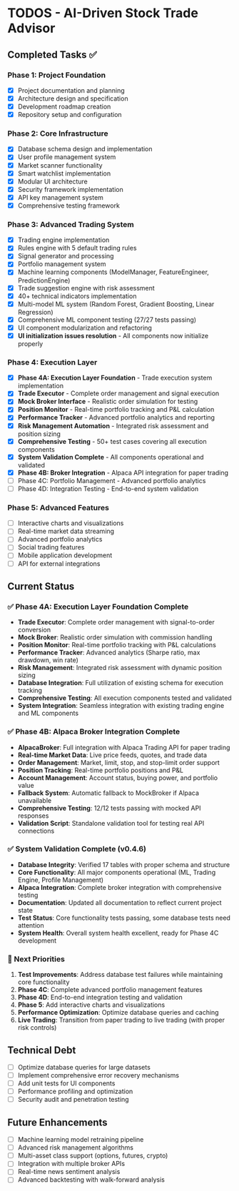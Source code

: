 # TODOS - AI-Driven Stock Trade Advisor

## Completed Tasks ✅

### Phase 1: Project Foundation
- [x] Project documentation and planning
- [x] Architecture design and specification
- [x] Development roadmap creation
- [x] Repository setup and configuration

### Phase 2: Core Infrastructure
- [x] Database schema design and implementation
- [x] User profile management system
- [x] Market scanner functionality
- [x] Smart watchlist implementation
- [x] Modular UI architecture
- [x] Security framework implementation
- [x] API key management system
- [x] Comprehensive testing framework

### Phase 3: Advanced Trading System
- [x] Trading engine implementation
- [x] Rules engine with 5 default trading rules
- [x] Signal generator and processing
- [x] Portfolio management system
- [x] Machine learning components (ModelManager, FeatureEngineer, PredictionEngine)
- [x] Trade suggestion engine with risk assessment
- [x] 40+ technical indicators implementation
- [x] Multi-model ML system (Random Forest, Gradient Boosting, Linear Regression)
- [x] Comprehensive ML component testing (27/27 tests passing)
- [x] UI component modularization and refactoring
- [x] **UI initialization issues resolution** - All components now initialize properly

### Phase 4: Execution Layer
- [x] **Phase 4A: Execution Layer Foundation** - Trade execution system implementation
- [x] **Trade Executor** - Complete order management and signal execution
- [x] **Mock Broker Interface** - Realistic order simulation for testing
- [x] **Position Monitor** - Real-time portfolio tracking and P&L calculation
- [x] **Performance Tracker** - Advanced portfolio analytics and reporting
- [x] **Risk Management Automation** - Integrated risk assessment and position sizing
- [x] **Comprehensive Testing** - 50+ test cases covering all execution components
- [x] **System Validation Complete** - All components operational and validated
- [x] **Phase 4B: Broker Integration** - Alpaca API integration for paper trading
- [ ] Phase 4C: Portfolio Management - Advanced portfolio analytics
- [ ] Phase 4D: Integration Testing - End-to-end system validation

### Phase 5: Advanced Features
- [ ] Interactive charts and visualizations
- [ ] Real-time market data streaming
- [ ] Advanced portfolio analytics
- [ ] Social trading features
- [ ] Mobile application development
- [ ] API for external integrations

## Current Status

### ✅ Phase 4A: Execution Layer Foundation Complete
- **Trade Executor**: Complete order management with signal-to-order conversion
- **Mock Broker**: Realistic order simulation with commission handling
- **Position Monitor**: Real-time portfolio tracking with P&L calculations
- **Performance Tracker**: Advanced analytics (Sharpe ratio, max drawdown, win rate)
- **Risk Management**: Integrated risk assessment with dynamic position sizing
- **Database Integration**: Full utilization of existing schema for execution tracking
- **Comprehensive Testing**: All execution components tested and validated
- **System Integration**: Seamless integration with existing trading engine and ML components

### ✅ Phase 4B: Alpaca Broker Integration Complete
- **AlpacaBroker**: Full integration with Alpaca Trading API for paper trading
- **Real-time Market Data**: Live price feeds, quotes, and trade data
- **Order Management**: Market, limit, stop, and stop-limit order support
- **Position Tracking**: Real-time portfolio positions and P&L
- **Account Management**: Account status, buying power, and portfolio value
- **Fallback System**: Automatic fallback to MockBroker if Alpaca unavailable
- **Comprehensive Testing**: 12/12 tests passing with mocked API responses
- **Validation Script**: Standalone validation tool for testing real API connections

### ✅ System Validation Complete (v0.4.6)
- **Database Integrity**: Verified 17 tables with proper schema and structure
- **Core Functionality**: All major components operational (ML, Trading Engine, Profile Management)
- **Alpaca Integration**: Complete broker integration with comprehensive testing
- **Documentation**: Updated all documentation to reflect current project state
- **Test Status**: Core functionality tests passing, some database tests need attention
- **System Health**: Overall system health excellent, ready for Phase 4C development

### 🔄 Next Priorities
1. **Test Improvements**: Address database test failures while maintaining core functionality
2. **Phase 4C**: Complete advanced portfolio management features
3. **Phase 4D**: End-to-end integration testing and validation
4. **Phase 5**: Add interactive charts and visualizations
5. **Performance Optimization**: Optimize database queries and caching
6. **Live Trading**: Transition from paper trading to live trading (with proper risk controls)

## Technical Debt
- [ ] Optimize database queries for large datasets
- [ ] Implement comprehensive error recovery mechanisms
- [ ] Add unit tests for UI components
- [ ] Performance profiling and optimization
- [ ] Security audit and penetration testing

## Future Enhancements
- [ ] Machine learning model retraining pipeline
- [ ] Advanced risk management algorithms
- [ ] Multi-asset class support (options, futures, crypto)
- [ ] Integration with multiple broker APIs
- [ ] Real-time news sentiment analysis
- [ ] Advanced backtesting with walk-forward analysis 